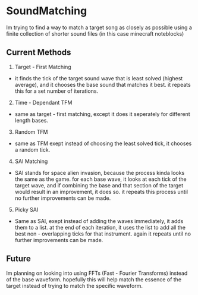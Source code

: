 # SoundMatching
Im trying to find a way to match a target song as closely as possible using a finite collection of shorter sound files (in this case minecraft noteblocks)

## Current Methods
1. Target - First Matching
 - it finds the tick of the target sound wave that is least solved (highest average), and it chooses the base sound that matches it best. it repeats this for a set number of iterations.
2. Time - Dependant TFM
 - same as target - first matching, except it does it seperately for different length bases.
3. Random TFM
 - same as TFM exept instead of choosing the least solved tick, it chooses a random tick.
4. SAI Matching
 - SAI stands for space alien invasion, because the process kinda looks the same as the game. for each base wave, it looks at each tick of the target wave, and if combining the base and that section of the target would result in an improvement, it does so. it repeats this process until no further improvements can be made.
5. Picky SAI
 - Same as SAI, exept instead of adding the waves immediately, it adds them to a list. at the end of each iteration, it uses the list to add all the best non - overlapping ticks for that instrument. again it repeats until no further improvements can be made.

## Future
Im planning on looking into using FFTs (Fast - Fourier Transforms) instead of the base waveform. hopefully this will help match the essence of the target instead of trying to match the specific waveform.
